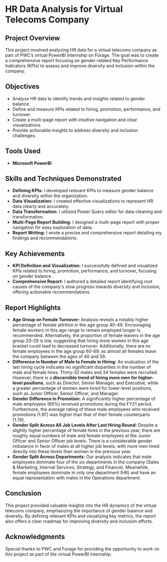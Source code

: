 # HR Data Analysis for Virtual Telecoms Company

## Project Overview
This project involved analyzing HR data for a virtual telecoms company as part of PWC’s virtual PowerBI internship on Forage. The goal was to create a comprehensive report focusing on gender-related Key Performance Indicators (KPIs) to assess and improve diversity and inclusion within the company.

## Objectives
- Analyze HR data to identify trends and insights related to gender balance.
- Define and measure KPIs related to hiring, promotion, performance, and turnover.
- Create a multi-page report with intuitive navigation and clear visualizations.
- Provide actionable insights to address diversity and inclusion challenges.

## Tools Used
- **Microsoft PowerBI**

## Skills and Techniques Demonstrated
- **Defining KPIs:** I developed relevant KPIs to measure gender balance and diversity within the organization.
- **Data Visualization:** I created effective visualizations to represent HR data clearly and accurately.
- **Data Transformation:** I utilized Power Query editor for data cleaning and transformation.
- **Multi-Page Report Building:** I designed a multi-page report with proper navigation for easy exploration of data.
- **Report Writing:** I wrote a precise and comprehensive report detailing my findings and recommendations.

## Key Achievements
- **KPI Definition and Visualization:** I successfully defined and visualized KPIs related to hiring, promotion, performance, and turnover, focusing on gender balance .
- **Comprehensive Report:** I authored a detailed report identifying root causes of the company's slow progress towards diversity and inclusion, offering actionable recommendations.

## Report Highlights
- **Age Group on Female Turnover:** Analysis reveals a notably higher percentage of female attrition in the age group 40-49. Encouraging female workers in this age range to remain employed longer is recommended. Alternatively, the proportion of female leavers in the age group 20-29 is low, suggesting that hiring more women in this age bracket could lead to decreased turnover. Additionally, there are no female employees in the age group 60-69, as almost all females leave the company between the ages of 40 and 59.
- **Difference in Number of Male to Female in Hiring:** An evaluation of the last hiring cycle indicates no significant disparities in the number of male and female hires. Thirty-32 males and 34 females were recruited. However, there is a **discernible trend of hiring more men for higher-level positions**, such as Director, Senior Manager, and Executive, while a greater percentage of women were hired for lower-level positions, such as Junior Officer, Senior Officer, and Manager.
- **Gender Difference in Promotion:** A significantly higher percentage of male employees (65%) received promotions during the FY21 period. Furthermore, the average rating of these male employees who received promotions (1.97) was higher than that of their female counterparts (1.78).
- **Gender Split Across All Job Levels After Last Hiring Round:** Despite a slightly higher percentage of female hires in the previous year, there are roughly equal numbers of male and female employees at the Junior Officer and Senior Officer job levels. There is a considerable gender imbalance in favor of males at all higher job levels, with more men hired directly into these levels than women in the previous year.
- **Gender Split Across Departments:** Our analysis indicates that male employees dominate four of the six departments in the company (Sales & Marketing, Internal Services, Strategy, and Finance). Meanwhile, female employees dominate in only one department (HR) and have an equal representation with males in the Operations department.

## Conclusion
This project provided valuable insights into the HR dynamics of the virtual telecoms company, emphasizing the importance of gender balance and diversity. By defining relevant KPIs and visualizing key metrics, the report also offers a clear roadmap for improving diversity and inclusion efforts.



## Acknowledgments
Special thanks to PWC and Forage for providing the opportunity to work on this project as part of the virtual PowerBI internship.


